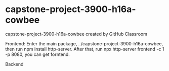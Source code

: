 # capstone-project-3900-h16a-cowbee
capstone-project-3900-h16a-cowbee created by GitHub Classroom




Frontend:
Enter the main package, ../capstone-project-3900-h16a-cowbee,
then run npm install http-server.
After that, run npx http-server frontend -c 1 -p 8080, you can get forntend.


Backend
